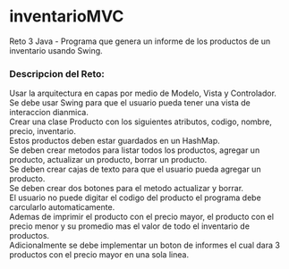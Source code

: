 # inventarioMVC
Reto 3 Java - Programa que genera un informe de los productos de un inventario usando Swing.

### Descripcion del Reto:

Usar la arquitectura en capas por medio de Modelo, Vista y Controlador.<br>
Se debe usar Swing para que el usuario pueda tener una vista de interaccion dianmica. <br>
Crear una clase Producto con los siguientes atributos, codigo, nombre, precio, inventario. <br>
Estos productos deben estar guardados en un HashMap. <br>
Se deben crear metodos para listar todos los productos, agregar un producto, actualizar un producto, borrar un producto. <br>
Se deben crear cajas de texto para que el usuario pueda agregar un producto.<br>
Se deben crear dos botones para el metodo actualizar y borrar. <br>
El usuario no puede digitar el codigo del producto el programa debe carcularlo automaticamente.<br>
Ademas de imprimir el producto con el precio mayor, el producto con el precio menor y su promedio mas el valor de todo el inventario de productos. <br>
Adicionalmente se debe implementar un boton de informes el cual dara 3 productos con el precio mayor en una sola linea.<br>
